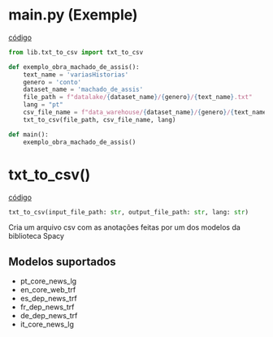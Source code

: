 # main.py (Exemple)

[código](../main.py)
```py
from lib.txt_to_csv import txt_to_csv

def exemplo_obra_machado_de_assis():
    text_name = 'variasHistorias'
    genero = 'conto'
    dataset_name = 'machado_de_assis'
    file_path = f"datalake/{dataset_name}/{genero}/{text_name}.txt"
    lang = "pt"
    csv_file_name = f"data_warehouse/{dataset_name}/{genero}/{text_name}.csv"
    txt_to_csv(file_path, csv_file_name, lang)

def main():
    exemplo_obra_machado_de_assis()
```


# txt_to_csv()
[código](../lib/txt_to_csv.py)
``` py
txt_to_csv(input_file_path: str, output_file_path: str, lang: str)
```

Cria um arquivo csv com as anotações feitas por um dos modelos da biblioteca Spacy

## Modelos suportados
* pt_core_news_lg
* en_core_web_trf
* es_dep_news_trf
* fr_dep_news_trf
* de_dep_news_trf
* it_core_news_lg
